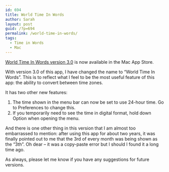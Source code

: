 ```yaml
---
id: 694
title: World Time In Words
author: Sarah
layout: post
guid: /?p=694
permalink: /world-time-in-words/
tags:
  - Time in Words
  - Mac
---
```

<a href="http://itunes.apple.com/au/app/time-in-words/id509085586?mt=8" target="_blank">World Time In Words version 3.0</a> is now available in the Mac App Store.

With version 3.0 of this app, I have changed the name to &#8220;World Time In Words&#8221;. This is to reflect what I feel to be the most useful feature of this app: the ability to convert between time zones.

It has two other new features:

1. The time shown in the menu bar can now be set to use 24-hour time. Go to Preferences to change this.  
2. If you temporarily need to see the time in digital format, hold down Option when opening the menu.

And there is one other thing in this version that I am almost too embarrassed to mention: after using this app for about two years, it was finally pointed out to me that the 3rd of every month was being shown as the &#8220;3th&#8221;. Oh dear &#8211; it was a copy-paste error but I should I found it a long time ago.

As always, please let me know if you have any suggestions for future versions.